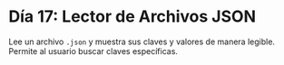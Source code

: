 # Día 17: Lector de Archivos JSON

Lee un archivo `.json` y muestra sus claves y valores de manera legible. Permite al usuario buscar claves específicas.